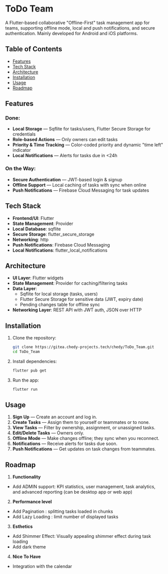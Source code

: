 # ToDo Team
A Flutter-based collaborative "Offline-First" task management app for teams, supporting offline mode, local and push notifications, and secure authentication. Mainly developed for Android and iOS platforms.


## Table of Contents
- [Features](#features)
- [Tech Stack](#tech-stack)
- [Architecture](#architecture)
- [Installation](#installation)
- [Usage](#usage)
- [Roadmap](#roadmap)

## Features
### **Done:**
- **Local Storage** — Sqflite for tasks/users, Flutter Secure Storage for credentials
- **Role-based Actions** — Only owners can edit tasks
- **Priority & Time Tracking** — Color-coded priority and dynamic "time left" indicator
- **Local Notifications** — Alerts for tasks due in <24h
### **On the Way:**
- **Secure Authentication** — JWT-based login & signup
- **Offline Support** — Local caching of tasks with sync when online
- **Push Notifications** — Firebase Cloud Messaging for task updates


## Tech Stack
- **Frontend/UI**: Flutter
- **State Management**: Provider
- **Local Database**: sqflite
- **Secure Storage**: flutter_secure_storage
- **Networking**: http
- **Push Notifications**: Firebase Cloud Messaging
- **Local Notifications**: flutter_local_notifications

## Architecture
- **UI Layer**: Flutter widgets
- **State Management**: Provider for caching/filtering tasks
- **Data Layer**:
    - Sqflite for local storage (tasks, users)
    - Flutter Secure Storage for sensitive data (JWT, expiry date)
    - Pending changes table for offline sync
- **Networking Layer**: REST API with JWT auth, JSON over HTTP

## Installation
1. Clone the repository:
   ```bash
   git clone https://gitea.chedy-projects.tech/chedy/ToDo_Team.git
   cd ToDo_Team
2. Install dependencies:
   ```bash
   flutter pub get
   ```
3. Run the app:
   ```bash
   flutter run
   ```

## Usage

1. **Sign Up** — Create an account and log in.
2. **Create Tasks** — Assign them to yourself or teammates or to none.
3. **View Tasks** — Filter by ownership, assignment, or unassigned tasks.
4. **Edit/Delete Tasks** — Owners only.
5. **Offline Mode** — Make changes offline; they sync when you reconnect.
6. **Notifications** — Receive alerts for tasks due soon.
7. **Push Notifications** — Get updates on task changes from teammates.

## Roadmap
1. **Functionality**
- Add ADMIN support: KPI statistics, user management, task analytics, and advanced reporting (can be desktop app or web app)
2. **Performance level** 
- Add Pagination : splitting tasks loaded in chunks
- Add Lazy Loading : limit number of displayed tasks
3. **Esthetics**
- Add Shimmer Effect: Visually appealing shimmer effect during task loading
- Add dark theme
4. **Nice To Have**
- Integration with the calendar